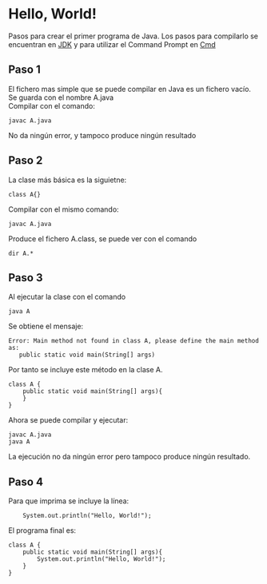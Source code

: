 # Hello, World!

Pasos para crear el primer programa de Java. Los pasos para compilarlo se encuentran en [JDK](JDK.md) y para utilizar el Command Prompt en [Cmd](Cmd.md)

## Paso 1
El fichero mas simple que se puede compilar en Java es un fichero vacío. Se guarda con el nombre A.java  
Compilar con el comando:
```
javac A.java
```

No da ning&uacute;n error, y tampoco produce ning&uacute;n resultado

## Paso 2
La clase más básica es la siguietne:
```
class A{}
```
Compilar con el mismo comando:
```
javac A.java
```
Produce el fichero A.class, se puede ver con el comando

```
dir A.*
```

## Paso 3
Al ejecutar la clase con el comando
```
java A
```
Se obtiene el mensaje:
```
Error: Main method not found in class A, please define the main method as:
   public static void main(String[] args)
```
Por tanto se incluye este m&eacute;todo en la clase A.
```
class A {
    public static void main(String[] args){
    }
}
```
Ahora se puede compilar y ejecutar:
```
javac A.java
java A
```
La ejecuci&oacute;n no da ning&uacute;n error pero tampoco produce ning&uacute;n resultado.

## Paso 4
Para que imprima se incluye la l&iacute;nea:
```
    System.out.println("Hello, World!");
```

El programa final es:
```
class A {
    public static void main(String[] args){
        System.out.println("Hello, World!");
    }
}
```
